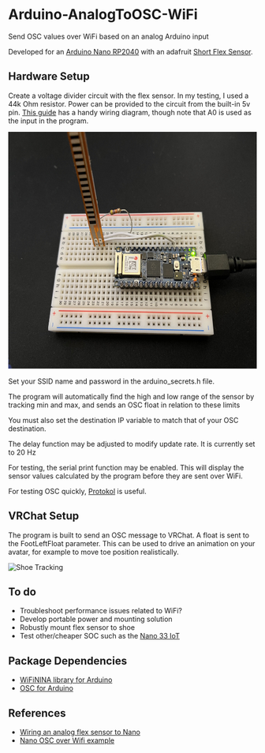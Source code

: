 # Arduino-AnalogToOSC-WiFi
Send OSC values over WiFi based on an analog Arduino input

Developed for an [Arduino Nano RP2040](https://store-usa.arduino.cc/products/arduino-nano-rp2040-connect-with-headers) with an adafruit [Short Flex Sensor](https://www.adafruit.com/product/1070). 

## Hardware Setup
Create a voltage divider circuit with the flex sensor. In my testing, I used a 44k Ohm resistor. Power can be provided to the circuit from the built-in 5v pin. [This guide](https://www.instructables.com/Flex-Sensors-With-Arduino/) has a handy wiring diagram, though note that A0 is used as the input in the program.

<img src="https://raw.githubusercontent.com/katruud/Arduino-AnalogToOSC-WiFi/main/images/wiring.jpg" width="640" height="480">

Set your SSID name and password in the arduino_secrets.h file.

The program will automatically find the high and low range of the sensor by tracking min and max, and sends an OSC float in relation to these limits

You must also set the destination IP variable to match that of your OSC destination. 

The delay function may be adjusted to modify update rate. It is currently set to 20 Hz

For testing, the serial print function may be enabled. This will display the sensor values calculated by the program before they are sent over WiFi.

For testing OSC quickly, [Protokol](https://hexler.net/protokol) is useful. 

## VRChat Setup

The program is built to send an OSC message to VRChat. A float is sent to the FootLeftFloat parameter. This can be used to drive an animation on your avatar, for example to move toe position realistically.

![Shoe Tracking](images/vrchat-example.gif)

## To do

- Troubleshoot performance issues related to WiFi?
- Develop portable power and mounting solution
- Robustly mount flex sensor to shoe
- Test other/cheaper SOC such as the [Nano 33 IoT](https://store-usa.arduino.cc/products/arduino-nano-33-iot-with-headers)

## Package Dependencies 
- [WiFiNINA library for Arduino](https://github.com/arduino-libraries/WiFiNINA)
- [OSC for Arduino](https://github.com/CNMAT/OSC)

## References
- [Wiring an analog flex sensor to Nano](https://www.instructables.com/Flex-Sensors-With-Arduino/)
- [Nano OSC over Wifi example](https://forum.arduino.cc/t/arduino-nano-iot-keeps-breaking-connection-with-wifi-module-failed/972559)

